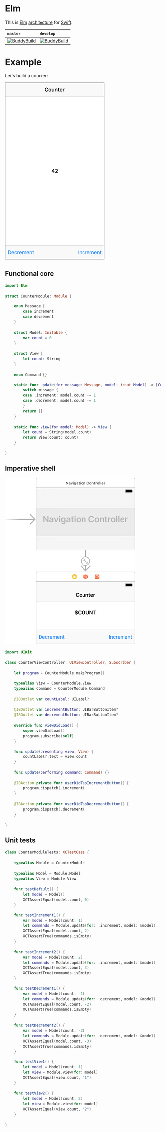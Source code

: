 # Elm

This is [Elm](http://elm-lang.org) [architecture](https://guide.elm-lang.org/architecture/) for [Swift](https://swift.org).

| `master` | `develop` |
| :------- | :-------- |
| [![BuddyBuild](https://dashboard.buddybuild.com/api/statusImage?appID=583f5837a72f6501008044ab&branch=master&build=latest)](https://dashboard.buddybuild.com/apps/583f5837a72f6501008044ab/build/latest) | [![BuddyBuild](https://dashboard.buddybuild.com/api/statusImage?appID=583f5837a72f6501008044ab&branch=develop&build=latest)](https://dashboard.buddybuild.com/apps/583f5837a72f6501008044ab/build/latest) |

# Example

Let's build a counter:

<img src="Images/Screenshot.png" width="321" height="569" alt="Screenshot"/>

## Functional core

```swift
import Elm

struct CounterModule: Module {

    enum Message {
        case increment
        case decrement
    }

    struct Model: Initable {
        var count = 0
    }

    struct View {
        let count: String
    }

    enum Command {}

    static func update(for message: Message, model: inout Model) -> [Command] {
        switch message {
        case .increment: model.count += 1
        case .decrement: model.count -= 1
        }
        return []
    }

    static func view(for model: Model) -> View {
        let count = String(model.count)
        return View(count: count)
    }
    
}
```

## Imperative shell

<img src="Images/Storyboard.png" width="421" height="535" alt="Storyboard"/>

```swift
import UIKit

class CounterViewController: UIViewController, Subscriber {

    let program = CounterModule.makeProgram()

    typealias View = CounterModule.View
    typealias Command = CounterModule.Command

    @IBOutlet var countLabel: UILabel?

    @IBOutlet var incrementButton: UIBarButtonItem?
    @IBOutlet var decrementButton: UIBarButtonItem?

    override func viewDidLoad() {
        super.viewDidLoad()
        program.subscribe(self)
    }

    func update(presenting view: View) {
        countLabel?.text = view.count
    }

    func update(performing command: Command) {}

    @IBAction private func userDidTapIncrementButton() {
        program.dispatch(.increment)
    }

    @IBAction private func userDidTapDecrementButton() {
        program.dispatch(.decrement)
    }

}
```

## Unit tests

```swift
class CounterModuleTests: XCTestCase {

    typealias Module = CounterModule

    typealias Model = Module.Model
    typealias View = Module.View

    func testDefault() {
        let model = Model()
        XCTAssertEqual(model.count, 0)
    }

    func testIncrement1() {
        var model = Model(count: 1)
        let commands = Module.update(for: .increment, model: &model)
        XCTAssertEqual(model.count, 2)
        XCTAssertTrue(commands.isEmpty)
    }

    func testIncrement2() {
        var model = Model(count: 2)
        let commands = Module.update(for: .increment, model: &model)
        XCTAssertEqual(model.count, 3)
        XCTAssertTrue(commands.isEmpty)
    }

    func testDecrement1() {
        var model = Model(count: -1)
        let commands = Module.update(for: .decrement, model: &model)
        XCTAssertEqual(model.count, -2)
        XCTAssertTrue(commands.isEmpty)
    }

    func testDecrement2() {
        var model = Model(count: -2)
        let commands = Module.update(for: .decrement, model: &model)
        XCTAssertEqual(model.count, -3)
        XCTAssertTrue(commands.isEmpty)
    }

    func testView1() {
        let model = Model(count: 1)
        let view = Module.view(for: model)
        XCTAssertEqual(view.count, "1")
    }

    func testView2() {
        let model = Model(count: 2)
        let view = Module.view(for: model)
        XCTAssertEqual(view.count, "2")
    }

}
```
